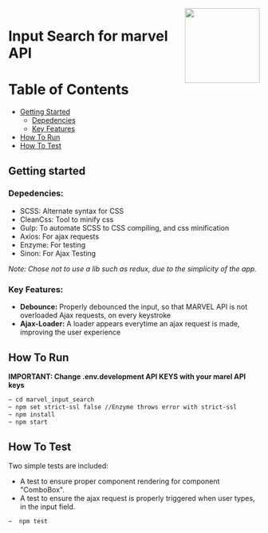 <img src="https://www.google.gr/url?sa=i&source=images&cd=&cad=rja&uact=8&ved=2ahUKEwis79zc6pfeAhWH26QKHXTvCLEQjRx6BAgBEAU&url=http%3A%2F%2Fwww.sachsforum.com%2F6mtdh-seeds.html&psig=AOvVaw3JF93UnO-38b5Iljn2ioa6&ust=1540221599855337" width="150" align="right">

# Input Search for marvel API

Table of Contents
=================

* [Getting Started](#getting-started)
  * [Depedencies](#depedencies)
  * [Key Features](#key-features)
* [How To Run](#how-to-run)  
* [How To Test](#how-to-test)  

## Getting started


### Depedencies:
  - SCSS: Alternate syntax for CSS
  - CleanCss: Tool to minify css
  - Gulp: To automate SCSS to CSS compiling, and css minification
  - Axios: For ajax requests
  - Enzyme: For testing
  - Sinon: For Ajax Testing
  
  *Note: Chose not to use a lib such as redux, due to the simplicity of the app.*
  
### Key Features:

  - **Debounce:** Properly debounced the input, so that MARVEL API is not overloaded Ajax requests, on every keystroke
  - **Ajax-Loader:** A loader appears everytime an ajax request is made, improving the user experience
  

## How To Run

**IMPORTANT: Change .env.development API KEYS with your marel API keys**

```bash
~ cd marvel_input_search
~ npm set strict-ssl false //Enzyme throws error with strict-ssl 
~ npm install
~ npm start
```

## How To Test

Two simple tests are included:
  - A test to ensure proper component rendering for component "ComboBox".
  - A test to ensure the ajax request is properly triggered when user types, in the input field.
  
```bash
~  npm test
```
